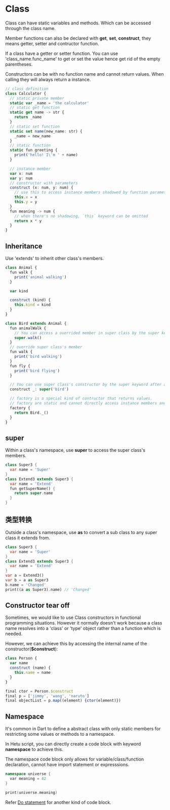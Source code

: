 # Class

Class can have static variables and methods. Which can be accessed through the class name.

Member functions can also be declared with **get**, **set**, **construct**, they means getter, setter and contructor function.

If a class have a getter or setter function. You can use 'class_name.func_name' to get or set the value hence get rid of the empty parentheses.

Constructors can be with no function name and cannot return values. When calling they will always return a instance.

```typescript
// class definition
class Calculator {
  // static private member
  static var _name = 'the calculator'
  // static get function
  static get name -> str {
    return _name
  }
  // static set function
  static set name(new_name: str) {
    _name = new_name
  }
  // static function
  static fun greeting {
    print('hello! I\'m ' + name)
  }

  // instance member
  var x: num
  var y: num
  // constructor with parameters
  construct (x: num, y: num) {
    // use this to access instance members shadowed by function parameters
    this.x = x
    this.y = y
  }
  fun meaning -> num {
    // when there's no shadowing, `this` keyword can be omitted
    return x * y
  }
}
```

## Inheritance

Use 'extends' to inherit other class's members.

```typescript
class Animal {
  fun walk {
    print('animal walking')
  }

  var kind

  construct (kind) {
    this.kind = kind
  }
}

class Bird extends Animal {
  fun animalWalk {
    // You can access a overrided member in super class by the super keyword within a method body.
    super.walk()
  }
  // override super class's member
  fun walk {
    print('bird walking')
  }
  fun fly {
    print('bird flying')
  }

  // You can use super class's constructor by the super keyword after a constructor declaration.
  construct _: super('bird')

  // factory is a special kind of contructor that returns values.
  // factory are static and cannot directly access instance members and constructors.
  factory {
    return Bird._()
  }
}
```

## super

Within a class's namespace, use **super** to access the super class's members.

```dart
class Super3 {
  var name = 'Super'
}
class Extend3 extends Super3 {
  var name = 'Extend'
  fun getSuperName() {
    return super.name
  }
}
```

## 类型转换

Outside a class's namespace, use **as** to convert a sub class to any super class it extends from.

```dart
class Super3 {
  var name = 'Super'
}
class Extend3 extends Super3 {
  var name = 'Extend'
}
var a = Extend3()
var b = a as Super3
b.name = 'Changed'
print((a as Super3).name) // 'Changed'
```

## Constructor tear off

Sometimes, we would like to use Class constructors in functional programming situations. However it normally doesn't work because a class name resolves into a 'class' or 'type' object rather than a function which is needed.

However, we can achieve this by accessing the internal name of the constructor(**$construct**):

```javascript
class Person {
  var name
  construct (name) {
    this.name = name
  }
}

final ctor = Person.$construct
final p = ['jimmy', 'wang', 'naruto']
final objectList = p.map((element) {ctor(element)})
```

## Namespace

It's common in Dart to define a abstract class with only static members for restricting some values or methods to a namespace.

In Hetu script, you can directly create a code block with keyword **namespace** to achieve this.

The namespace code block only allows for variable/class/function declaration, cannot have import statement or expresssions.

```c++
namespace universe {
  var meaning = 42
}

print(universe.meaning)
```

Refer [Do statement](../control_flow/readme.md#do) for another kind of code block.
